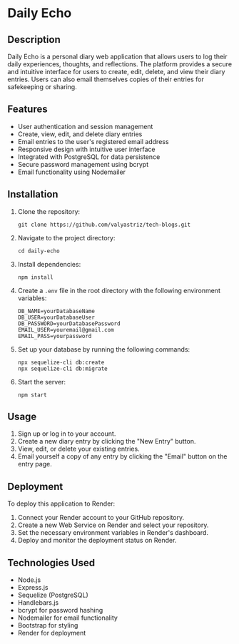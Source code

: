 # Daily Echo

## Description
Daily Echo is a personal diary web application that allows users to log their daily experiences, thoughts, and reflections. The platform provides a secure and intuitive interface for users to create, edit, delete, and view their diary entries. Users can also email themselves copies of their entries for safekeeping or sharing.

## Features
- User authentication and session management
- Create, view, edit, and delete diary entries
- Email entries to the user's registered email address
- Responsive design with intuitive user interface
- Integrated with PostgreSQL for data persistence
- Secure password management using bcrypt
- Email functionality using Nodemailer

## Installation
1. Clone the repository:
    ```
    git clone https://github.com/valyastriz/tech-blogs.git
    ```
2. Navigate to the project directory:
    ```
    cd daily-echo
    ```
3. Install dependencies:
    ```
    npm install
    ```
4. Create a `.env` file in the root directory with the following environment variables:
    ```
    DB_NAME=yourDatabaseName
    DB_USER=yourDatabaseUser
    DB_PASSWORD=yourDatabasePassword
    EMAIL_USER=youremail@gmail.com
    EMAIL_PASS=yourpassword
    ```

5. Set up your database by running the following commands:
    ```
    npx sequelize-cli db:create
    npx sequelize-cli db:migrate
    ```

6. Start the server:
    ```
    npm start
    ```

## Usage
1. Sign up or log in to your account.
2. Create a new diary entry by clicking the "New Entry" button.
3. View, edit, or delete your existing entries.
4. Email yourself a copy of any entry by clicking the "Email" button on the entry page.

## Deployment
To deploy this application to Render:
1. Connect your Render account to your GitHub repository.
2. Create a new Web Service on Render and select your repository.
3. Set the necessary environment variables in Render's dashboard.
4. Deploy and monitor the deployment status on Render.

## Technologies Used
- Node.js
- Express.js
- Sequelize (PostgreSQL)
- Handlebars.js
- bcrypt for password hashing
- Nodemailer for email functionality
- Bootstrap for styling
- Render for deployment

